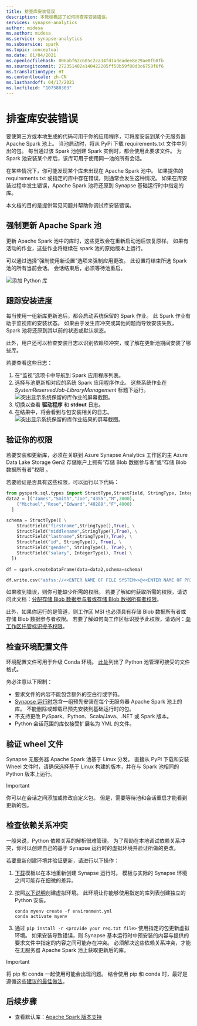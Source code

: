 ```yaml
---
title: 排查库安装错误
description: 本教程概述了如何排查库安装错误。
services: synapse-analytics
author: midesa
ms.author: midesa
ms.service: synapse-analytics
ms.subservice: spark
ms.topic: conceptual
ms.date: 01/04/2021
ms.openlocfilehash: 006abf62c605c2ca34fd1adeadee8e29ae0fb8fb
ms.sourcegitcommit: 272351402a140422205ff50b59f80d3c6758f6f6
ms.translationtype: HT
ms.contentlocale: zh-CN
ms.lasthandoff: 04/17/2021
ms.locfileid: "107588303"
---
```

# <a name="troubleshoot-library-installation-errors"></a>排查库安装错误 
要使第三方或本地生成的代码可用于你的应用程序，可将库安装到某个无服务器 Apache Spark 池上。 当池启动时，将从 PyPi 下载 requirements.txt 文件中列出的包。 每当通过该 Spark 池创建 Spark 实例时，都会使用此要求文件。 为 Spark 池安装某个库后，该库可用于使用同一池的所有会话。 

在某些情况下，你可能发现某个库未出现在 Apache Spark 池中。 如果提供的 requirements.txt 或指定的库中存在错误，则通常会发生这种情况。 如果在库安装过程中发生错误，Apache Spark 池将还原到 Synapse 基础运行时中指定的库。

本文档的目的是提供常见问题并帮助你调试库安装错误。

## <a name="force-update-your-apache-spark-pool"></a>强制更新 Apache Spark 池
更新 Apache Spark 池中的库时，这些更改会在重新启动池后恢复原样。 如果有活动的作业，这些作业将继续在 spark 池的原始版本上运行。

可以通过选择“强制使用新设置”选项来强制应用更改。 此设置将结束所选 Spark 池的所有当前会话。 会话结束后，必须等待池重启。 

![添加 Python 库](./media/apache-spark-azure-portal-add-libraries/update-libraries.png "添加 Python 库")

## <a name="track-installation-progress"></a>跟踪安装进度
每当使用一组新库更新池后，都会启动系统保留的 Spark 作业。 此 Spark 作业有助于监视库的安装状态。 如果由于发生库冲突或其他问题而导致安装失败，Spark 池将还原到其以前的状态或默认状态。 

此外，用户还可以检查安装日志以识别依赖项冲突，或了解在更新池期间安装了哪些库。

若要查看这些日志：
1. 在“监视”选项卡中导航到 Spark 应用程序列表。 
2. 选择与池更新相对应的系统 Spark 应用程序作业。 这些系统作业在 *SystemReservedJob-LibraryManagement* 标题下运行。
   ![突出显示系统保留的库作业的屏幕截图。](./media/apache-spark-azure-portal-add-libraries/system-reserved-library-job.png "查看系统库作业")
3. 切换以查看 **驱动程序** 和 **stdout** 日志。 
4. 在结果中，将会看到与包安装相关的日志。
    ![突出显示系统保留的库作业结果的屏幕截图。](./media/apache-spark-azure-portal-add-libraries/system-reserved-library-job-results.png "查看系统库作业进度")

## <a name="validate-your-permissions"></a>验证你的权限
若要安装和更新库，必须在关联到 Azure Synapse Analytics 工作区的主 Azure Data Lake Storage Gen2 存储帐户上拥有“存储 Blob 数据参与者”或“存储 Blob 数据所有者”权限 。

若要验证是否具有这些权限，可以运行以下代码：

```python
from pyspark.sql.types import StructType,StructField, StringType, IntegerType
data2 = [("James","Smith","Joe","4355","M",3000),
    ("Michael","Rose","Edward","40288","F",4000)
  ]

schema = StructType([ \
    StructField("firstname",StringType(),True), \
    StructField("middlename",StringType(),True), \
    StructField("lastname",StringType(),True), \
    StructField("id", StringType(), True), \
    StructField("gender", StringType(), True), \
    StructField("salary", IntegerType(), True) \
  ])
 
df = spark.createDataFrame(data=data2,schema=schema)

df.write.csv("abfss://<<ENTER NAME OF FILE SYSTEM>>@<<ENTER NAME OF PRIMARY STORAGE ACCOUNT>>.dfs.core.windows.net/validate_permissions.csv")

```
如果收到错误，则你可能缺少所需的权限。 若要了解如何获取所需的权限，请访问此文档：[分配存储 Blob 数据参与者或存储 Blob 数据所有者权限](../../storage/common/storage-auth-aad-rbac-portal.md#assign-an-azure-built-in-role)。

此外，如果你运行的是管道，则工作区 MSI 也必须具有存储 Blob 数据所有者或存储 Blob 数据参与者权限。 若要了解如何向工作区标识授予此权限，请访问：[向工作区托管标识授予权限](../security/how-to-grant-workspace-managed-identity-permissions.md)。

## <a name="check-the-environment-configuration-file"></a>检查环境配置文件
环境配置文件可用于升级 Conda 环境。 [此处](./apache-spark-manage-python-packages.md)列出了 Python 池管理可接受的文件格式。

务必注意以下限制：
   -  要求文件的内容不能包含额外的空白行或字符。 
   -  [Synapse 运行时](apache-spark-version-support.md)包含一组预先安装在每个无服务器 Apache Spark 池上的库。 不能删除或卸载已预先安装到基础运行时的包。
   -  不支持更改 PySpark、Python、Scala/Java、.NET 或 Spark 版本。
   -  Python 会话范围的库仅接受扩展名为 YML 的文件。

## <a name="validate-wheel-files"></a>验证 wheel 文件
Synapse 无服务器 Apache Spark 池基于 Linux 分发。 直接从 PyPI 下载和安装 Wheel 文件时，请确保选择基于 Linux 构建的版本，并在与 Spark 池相同的 Python 版本上运行。

>[!IMPORTANT]
>你可以在会话之间添加或修改自定义包。 但是，需要等待池和会话重启才能看到更新的包。

## <a name="check-for-dependency-conflicts"></a>检查依赖关系冲突
 一般来说，Python 依赖关系的解析很难管理。 为了帮助在本地调试依赖关系冲突，你可以创建自己的基于 Synapse 运行时的虚拟环境并验证所做的更改。

若要重新创建环境并验证更新，请进行以下操作：
 1. [下载](https://github.com/Azure-Samples/Synapse/blob/main/Spark/Python/base_environment.yml)模板以在本地重新创建 Synapse 运行时。 模板与实际的 Synapse 环境之间可能存在细微的差异。
   
 2. 按照[以下说明](https://conda.io/projects/conda/en/latest/user-guide/tasks/manage-environments.html#activating-an-environment)创建虚拟环境。 此环境让你能够使用指定的库列表创建独立的 Python 安装。 
    
    ```
    conda myenv create -f environment.yml
    conda activate myenv
    ```
   
 3. 通过 ``pip install -r <provide your req.txt file>`` 使用指定的包更新虚拟环境。 如果安装导致错误，则 Synapse 基本运行时中预安装的内容与提供的要求文件中指定的内容之间可能存在冲突。 必须解决这些依赖关系冲突，才能在无服务器 Apache Spark 池上获取更新后的库。

>[!IMPORTANT]
>将 pip 和 conda 一起使用可能会出现问题。 结合使用 pip 和 conda 时，最好是遵循这些[建议的最佳做法](https://conda.io/projects/conda/en/latest/user-guide/tasks/manage-environments.html#activating-an-environment)。

## <a name="next-steps"></a>后续步骤
- 查看默认库：[Apache Spark 版本支持](apache-spark-version-support.md)

